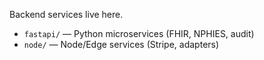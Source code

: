 Backend services live here.

- `fastapi/` — Python microservices (FHIR, NPHIES, audit)
- `node/` — Node/Edge services (Stripe, adapters)

